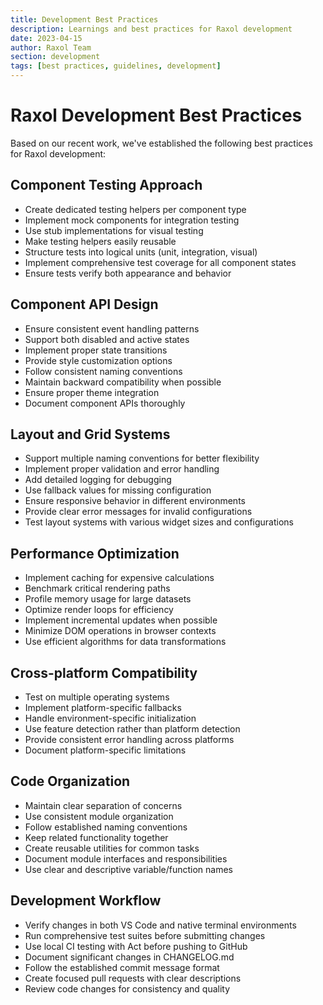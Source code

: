 ```yaml
---
title: Development Best Practices
description: Learnings and best practices for Raxol development
date: 2023-04-15
author: Raxol Team
section: development
tags: [best practices, guidelines, development]
---
```


# Raxol Development Best Practices

Based on our recent work, we've established the following best practices for Raxol development:

## Component Testing Approach

- Create dedicated testing helpers per component type
- Implement mock components for integration testing
- Use stub implementations for visual testing
- Make testing helpers easily reusable
- Structure tests into logical units (unit, integration, visual)
- Implement comprehensive test coverage for all component states
- Ensure tests verify both appearance and behavior

## Component API Design

- Ensure consistent event handling patterns
- Support both disabled and active states
- Implement proper state transitions
- Provide style customization options
- Follow consistent naming conventions
- Maintain backward compatibility when possible
- Ensure proper theme integration
- Document component APIs thoroughly

## Layout and Grid Systems

- Support multiple naming conventions for better flexibility
- Implement proper validation and error handling
- Add detailed logging for debugging
- Use fallback values for missing configuration
- Ensure responsive behavior in different environments
- Provide clear error messages for invalid configurations
- Test layout systems with various widget sizes and configurations

## Performance Optimization

- Implement caching for expensive calculations
- Benchmark critical rendering paths
- Profile memory usage for large datasets
- Optimize render loops for efficiency
- Implement incremental updates when possible
- Minimize DOM operations in browser contexts
- Use efficient algorithms for data transformations

## Cross-platform Compatibility

- Test on multiple operating systems
- Implement platform-specific fallbacks
- Handle environment-specific initialization
- Use feature detection rather than platform detection
- Provide consistent error handling across platforms
- Document platform-specific limitations

## Code Organization

- Maintain clear separation of concerns
- Use consistent module organization
- Follow established naming conventions
- Keep related functionality together
- Create reusable utilities for common tasks
- Document module interfaces and responsibilities
- Use clear and descriptive variable/function names

## Development Workflow

- Verify changes in both VS Code and native terminal environments
- Run comprehensive test suites before submitting changes
- Use local CI testing with Act before pushing to GitHub
- Document significant changes in CHANGELOG.md
- Follow the established commit message format
- Create focused pull requests with clear descriptions
- Review code changes for consistency and quality
